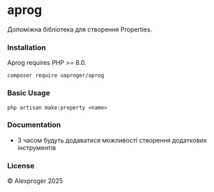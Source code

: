 # aprog

Допоміжна бібліотека для створення Properties.

### Installation

Aprog requires PHP >= 8.0.

```shell
composer require uaproger/aprog
```

### Basic Usage

```shell
php artisan make:property <name>
```

### Documentation

- З часом будуть додаватися можливості створення додаткових інструментів

### License
&copy; Alexproger 2025